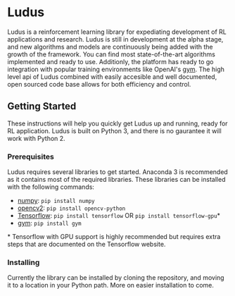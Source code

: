 # Ludus

Ludus is a reinforcement learning library for expediating development of RL applications and research. Ludus is still in development at the alpha stage, and new algorithms and models are continuously being added with the growth of the framework. You can find most state-of-the-art algorithms implemented and ready to use. Additionly, the platform has ready to go integration with popular training environments like OpenAI's [gym](https://gym.openai.com/). The high level api of Ludus combined with easily accesible and well documented, open sourced code base allows for both efficiency and control.

## Getting Started

These instructions will help you quickly get Ludus up and running, ready for RL application. Ludus is built on Python 3, and there is no gaurantee it will work with Python 2.

### Prerequisites

Ludus requires several libraries to get started. Anaconda 3 is recommended as it contains most of the required libraries.
These libraries can be installed with the following commands:

- [numpy](https://github.com/numpy/numpy): `pip install numpy`
- [opencv2](https://github.com/opencv/opencv): `pip install opencv-python`
- [Tensorflow](https://github.com/tensorflow/tensorflow): `pip install tensorflow` OR `pip install tensorflow-gpu`*
- [gym](https://gym.openai.com/): `pip install gym`

\* Tensorflow with GPU support is highly recommended but requires extra steps that are documented on the Tensorflow website.

### Installing

Currently the library can be installed by cloning the repository, and moving it to a location in your Python path. More on easier installation to come.
